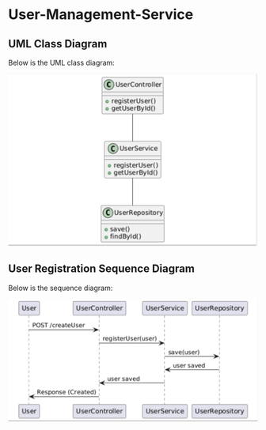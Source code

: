 # User-Management-Service


## UML Class Diagram

Below is the UML class diagram:

![User Management Class Diagram](src/main/resources/images/uml.png)

## User Registration Sequence Diagram

Below is the sequence diagram:

![User Registration Sequence Diagram](src/main/resources/images/sequence.png)